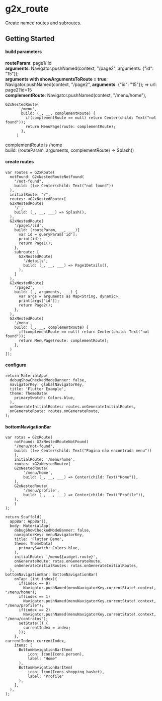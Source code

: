 # g2x_route

Create named routes and subroutes.

## Getting Started

#### build parameters
  **routeParam**: page1/:id<br>
  **arguments**: Navigator.pushNamed(context, "/page2", arguments: {"id": "15"});<br>
  **arguments with showArgumentsToRoute = true**: Navigator.pushNamed(context, "/page2",      **arguments**: {"id": "15"}); => url: page2?id=15<br>
  **complementRoute**: Navigator.pushNamed(context, "/menu/home"),<br>
  
  	G2xNestedRoute(
          '/menu',
           build: (_, __, complementRoute) {
             if(complementRoute == null) return Center(child: Text("not found"));
             return MenuPage(route: complementRoute);
           },
         )
   complementRoute is /home<br>
  build: (routeParam, arguments, complementRoute) => Splash()<br>

#### create routes
    var routes = G2xRoute(
      notFound: G2xNestedRouteNotFound(
        "/not-found",
        build: ()=> Center(child: Text("not found"))
      ),
      initialRoute: "/",
      routes: <G2xNestedRoute>[
      G2xNestedRoute(
        '/',
        build: (_, __, ___) => Splash(),
      ),
      G2xNestedRoute(
        '/page1/:id',
        build: (routeParam, __, ___){
          var id = queryParam['id'];
          print(id);
          return Page1();
        },
        subroute: [
          G2xNestedRoute(
            '/details',
            build: (_, __, ___) => Page1Details(),
          ),
        ]
      ),
      G2xNestedRoute(
        '/page2',
        build: (_, arguments, ___) {
          var args = arguments as Map<String, dynamic>;
          print(args['id']);
          return Page2();
        },
      ),
      G2xNestedRoute(
        '/menu',
        build: (_, __, complementRoute) {
          if(complementRoute == null) return Center(child: Text("not found"));
          return MenuPage(route: complementRoute);
        },
      )
    ]);

#### configure
    return MaterialApp(
      debugShowCheckedModeBanner: false,
      navigatorKey: globalNavigatorKey,
      title: 'Flutter Example',
      theme: ThemeData(
        primarySwatch: Colors.blue,
      ),
      onGenerateInitialRoutes: routes.onGenerateInitialRoutes,
      onGenerateRoute: routes.onGenerateRoute,
    );

#### bottomNavigationBar
    var rotas = G2xRoute(
        notFound: G2xNestedRouteNotFound(
        "/menu/not-found",
        build: ()=> Center(child: Text("Pagina não encontrada menu"))
        ),
        initialRoute: '/menu/home',
        routes: <G2xNestedRoute>[
        G2xNestedRoute(
            '/menu/home',
            build: (_, __, ___) => Center(child: Text("Home")),
        ),
        G2xNestedRoute(
            '/menu/profile',
            build: (_, __, ___) => Center(child: Text("Profile")),
        ),
        ]
    );

    return Scaffold(
      appBar: AppBar(),
      body: MaterialApp(
        debugShowCheckedModeBanner: false,
        navigatorKey: menuNavigatorKey,
        title: 'Flutter Demo',
        theme: ThemeData(
          primarySwatch: Colors.blue,
        ),
        initialRoute: '/menu${widget.route}',
        onGenerateRoute: rotas.onGenerateRoute,
        onGenerateInitialRoutes: rotas.onGenerateInitialRoutes,
      ),
    bottomNavigationBar: BottomNavigationBar(
        onTap: (int index){
          if(index == 0)
            Navigator.pushNamed(menuNavigatorKey.currentState!.context, "/menu/home");
          if(index == 1)
            Navigator.pushNamed(menuNavigatorKey.currentState!.context, "/menu/profile");
          if(index == 2)
            Navigator.pushNamed(menuNavigatorKey.currentState!.context, "/menu/contratos");
          setState(() {
            currentIndex = index;
          });
        },
	currentIndex: currentIndex,
        items: [
          BottomNavigationBarItem(
              icon: Icon(Icons.person),
              label: "Home"
          ),
          BottomNavigationBarItem(
              icon: Icon(Icons.shopping_basket),
              label: "Profile"
          ),
        ],
      ),
    );
